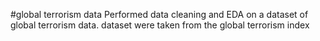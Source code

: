 #global terrorism data
Performed data cleaning and EDA on a dataset of global terrorism data.
dataset were taken from the global terrorism index
